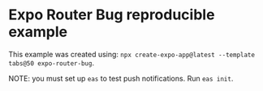 # Expo Router Bug reproducible example

This example was created using: `npx create-expo-app@latest --template tabs@50 expo-router-bug`.

NOTE: you must set up `eas` to test push notifications. Run `eas init`.
